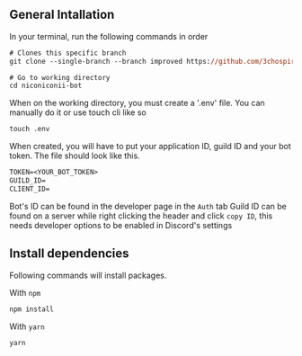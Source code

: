 ## General Intallation

In your terminal, run the following commands in order

```ps
# Clones this specific branch
git clone --single-branch --branch improved https://github.com/3chospirits/niconiconii-bot.git

# Go to working directory
cd niconiconii-bot
```

When on the working directory, you must create a '.env' file.
You can manually do it or use touch cli like so

```ps
touch .env
```

When created, you will have to put your application ID, guild ID and your bot token.
The file should look like this.

```txt
TOKEN=<YOUR_BOT_TOKEN>
GUILD_ID=
CLIENT_ID=
```

Bot's ID can be found in the developer page in the `Auth` tab
Guild ID can be found on a server while right clicking the header and click `copy ID`, this needs developer options to be enabled in Discord's settings

## Install dependencies

Following commands will install packages.

With `npm`

```ps
npm install
```

With `yarn`

```ps
yarn
```
